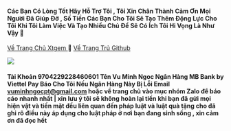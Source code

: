 #### Các Bạn Có Lòng Tốt Hãy Hỗ Trợ Tôi , Tôi Xin Chân Thành Cảm Ơn Mọi Người Đã Giúp Đỡ , Số Tiền Các Bạn Cho Tôi Sẽ Tạo Thêm Động Lực Cho Tôi Khi Tôi Làm Việc Và Tạo Nhiều Chủ Đề Sẽ Có Ích Tôi Hi Vọng Là Như Vậy 🥰 

[Về Trang Chủ Xtgem ](http://vmnit.mobie.in/) 🚥 [Về Trang Trủ Github](https://github.com/vuminhngocpt/vuminhngocpt-gmail.com)

<img src="http://vmnit.mobie.in/images/421B68EB-F87A-4C99-BA58-51C24A8498A0.jpg">

#### Tài Khoản 9704229228460601 Tên Vu Minh Ngoc Ngân Hàng MB Bank by Viettel Pay Báo Cho Tôi Nếu Ngân Hàng Này Bị Lỗi Email vuminhngocpt@gmail.com hoặc về trang chủ vào mục nhóm Zalo để báo cáo nhanh nhất | xin lưu ý tôi sẽ không hoàn lại tiền khi bạn đã gửi mọi hiện vật và tiền mặt đều liên quan đến pháp luật và luật quà tặng cho đã ghi rõ điều này áp dụng cho luật pháp ở nơi bạn đang sinh sống , xin cảm ơn đã đọc hết
